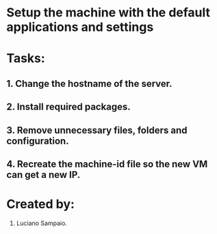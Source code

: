 # Setup the machine with the default applications and settings

# Tasks:

## 1. Change the hostname of the server.

## 2. Install required packages.

## 3. Remove unnecessary files, folders and configuration.

## 4. Recreate the machine-id file so the new VM can get a new IP.

# Created by: 

1. Luciano Sampaio.
